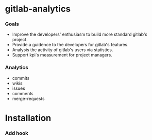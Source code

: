# gitlab-analytics 

### Goals
* Improve the developers' enthusiasm to build more standard gitlab's project. 
* Provide a guidence to the developers for gitlab's features. 
* Analysis the activity of gitlab's users via statistics.
* Support kpi's measurement for project managers.

### Analytics
* commits
* wikis
* issues
* comments
* merge-requests

# Installation

### Add hook

